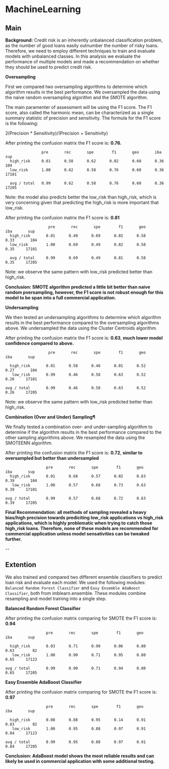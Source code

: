 # MachineLearning

## Main

**Background:** Credit risk is an inherently unbalanced classification problem, as the number of good loans easily outnumber the number of risky loans. Therefore, we need to employ different techniques to train and evaluate models with unbalanced classes. In this analysis we evaluate the performance of multiple models and made a recommendation on whether they should be used to predict credit risk.

**Oversampling**

First we compared two oversampling algorithms to determine which algorithm results in the best performance. 
We oversampled the data using the naive random oversampling algorithm and the SMOTE algorithm. 

The main paramenter of assessment will be using the F1 score. The F1 score, also called the harmonic mean, can be characterized as a single summary statistic of precision and sensitivity. The formula for the F1 score is the following:

2(Precision * Sensitivity)/(Precision + Sensitivity)

After printing the confusion matrix the F1 score is: **0.76.**  
```
                pre       rec       spe        f1       geo       iba       sup
  high_risk     0.01      0.58      0.62      0.02      0.60      0.36       104
  low_risk      1.00      0.62      0.58      0.76      0.60      0.36     17101

  avg / total   0.99      0.62      0.58      0.76      0.60      0.36     17205
```

Note: the model also predicts better the low_risk than high_risk, which is very concerning given that predicting the high_risk is more important that low_risk.

After printing the confusion matrix the F1 score is: **0.81** 
```
                   pre       rec       spe        f1       geo       iba       sup
  high_risk       0.01      0.49      0.69      0.02      0.58      0.33       104
  low_risk        1.00      0.69      0.49      0.82      0.58      0.35     17101

  avg / total     0.99      0.69      0.49      0.81      0.58      0.35     17205
```
Note: we observe the same pattern with low_risk predicted better than high_risk.

**Conclusion: SMOTE algorithm predicted a little bit better than naive random pversampling, however, the F1 score is not robust enough for this model to be span into a full commercial application.**

**Undersampling**

We then tested an undersampling algorithms to determine which algorithm results in the best performance compared to the oversampling algorithms above. We undersampled the data using the Cluster Centroids algorithm.

After printing the confusion matrix the F1 score is: **0.63**, **much lower model confidence compared to above.**
```
                   pre       rec       spe        f1       geo       iba       sup

  high_risk       0.01      0.58      0.46      0.01      0.52      0.27       104
   low_risk       0.99      0.46      0.58      0.63      0.52      0.26     17101

avg / total       0.99      0.46      0.58      0.63      0.52      0.26     17205
```
Note: we observe the same pattern with low_risk predicted better than high_risk.

**Combination (Over and Under) Sampling¶**

We finally tested a combination over- and under-sampling algorithm to determine if the algorithm results in the best performance compared to the other sampling algorithms above. We resampled the data using the SMOTEENN algorithm.

After printing the confusion matrix the F1 score is: **0.72**, **similar to oversampled but better than undersampled**
```
                  pre       rec       spe        f1       geo       iba       sup
  high_risk       0.01      0.68      0.57      0.02      0.63      0.39       104
   low_risk       1.00      0.57      0.68      0.73      0.63      0.39     17101

avg / total       0.99      0.57      0.68      0.72      0.63      0.39     17205
```

**Final Recommendation: all methods of sampling revealed a heavy bias/high precision towards prediciting low_risk applications vs high_risk applications, which is highly problematic when trying to catch those high_risk loans. Therefore, none of these models are recommended for commercial application unless model sensativities can be tweaked further.**

--
## Extention

We also trained and compared two different ensemble classifiers to predict loan risk and evaluate each model. We used the following modules: ```Balanced Random Forest Classifier``` and ```Easy Ensemble AdaBoost Classifier```, both from imblearn.ensemble. These modules combine resampling and model training into a single step. 

**Balanced Random Forest Classifier**

After printing the confusion matrix comparing for SMOTE the F1 score is: **0.94**
```
                  pre       rec       spe        f1       geo       iba       sup

  high_risk       0.03      0.71      0.90      0.06      0.80      0.63        82
   low_risk       1.00      0.90      0.71      0.95      0.80      0.65     17123

avg / total       0.99      0.90      0.71      0.94      0.80      0.65     17205
```

**Easy Ensemble AdaBoost Classifier**

After printing the confusion matrix comparing for SMOTE the F1 score is: **0.97**

```
                  pre       rec       spe        f1       geo       iba       sup

  high_risk       0.08      0.88      0.95      0.14      0.91      0.83        82
   low_risk       1.00      0.95      0.88      0.97      0.91      0.84     17123

avg / total       0.99      0.95      0.88      0.97      0.91      0.84     17205
```
**Conclusion: AdaBoost model shows the most reliable results and can likely be used in commercial application with some additional testing.**
